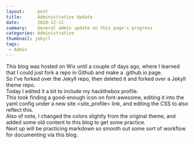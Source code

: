 ```yaml
---
layout:     post
title:      Administrative Update
date:       2020-12-11
summary:    General admin update on this page's progress
categories: Administrative
thumbnail: jekyll
tags:
 - Admin
---
```


This blog was hosted on Wix until a couple of days ago, where I learned that I could just fork a repo in Github and make a <subdomain>.github.io page.  
So I've forked over the Jekyll repo, then deleted it and forked over a Jekyll theme repo.  
Today I edited it a bit to include my hackthebox profile.  
This took finding a good-enough icon on font-awesome, editing it into the yaml config under a new site.<site_profile> link, and editing the CSS to also reflect this.  
Also of note, I changed the colors slightly from the original theme, and added some old content to this blog to get some practice.  
Next up will be practicing markdown so smooth out some sort of workflow for documenting via this blog.  
